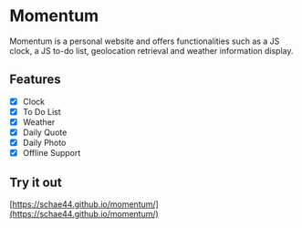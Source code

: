 # Momentum
Momentum is a personal website and offers functionalities such as a JS clock, a JS to-do list, geolocation retrieval and weather information display.

## Features

- [x] Clock
- [x] To Do List
- [x] Weather
- [x] Daily Quote
- [x] Daily Photo
- [x] Offline Support

## Try it out
[https://schae44.github.io/momentum/](https://schae44.github.io/momentum/)
